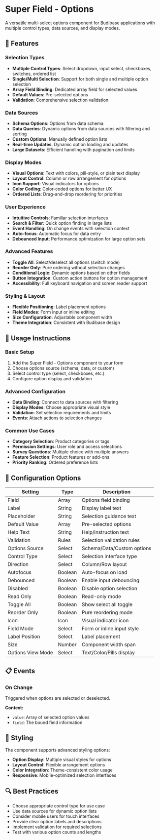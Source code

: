 # Super Field - Options

A versatile multi-select options component for Budibase applications with multiple control types, data sources, and display modes.

## 🚀 Features

### Selection Types

- **Multiple Control Types**: Select dropdown, input select, checkboxes, switches, ordered list
- **Single/Multi Selection**: Support for both single and multiple option selection
- **Array Field Binding**: Dedicated array field for selected values
- **Default Values**: Pre-selected options
- **Validation**: Comprehensive selection validation

### Data Sources

- **Schema Options**: Options from data schema
- **Data Queries**: Dynamic options from data sources with filtering and sorting
- **Custom Options**: Manually defined option lists
- **Real-time Updates**: Dynamic option loading and updates
- **Large Datasets**: Efficient handling with pagination and limits

### Display Modes

- **Visual Options**: Text with colors, pill-style, or plain text display
- **Layout Control**: Column or row arrangement for options
- **Icon Support**: Visual indicators for options
- **Color Coding**: Color-coded options for better UX
- **Ordered Lists**: Drag-and-drop reordering for priorities

### User Experience

- **Intuitive Controls**: Familiar selection interfaces
- **Search & Filter**: Quick option finding in large lists
- **Event Handling**: On change events with selection context
- **Auto-focus**: Automatic focus for data entry
- **Debounced Input**: Performance optimization for large option sets

### Advanced Features

- **Toggle All**: Select/deselect all options (switch mode)
- **Reorder Only**: Pure ordering without selection changes
- **Conditional Logic**: Dynamic options based on other fields
- **Button Integration**: Custom action buttons for option management
- **Accessibility**: Full keyboard navigation and screen reader support

### Styling & Layout

- **Flexible Positioning**: Label placement options
- **Field Modes**: Form input or inline editing
- **Size Configuration**: Adjustable component width
- **Theme Integration**: Consistent with Budibase design

## 📝 Usage Instructions

### Basic Setup

1. Add the Super Field - Options component to your form
2. Choose options source (schema, data, or custom)
3. Select control type (select, checkboxes, etc.)
4. Configure option display and validation

### Advanced Configuration

- **Data Binding**: Connect to data sources with filtering
- **Display Modes**: Choose appropriate visual style
- **Validation**: Set selection requirements and limits
- **Events**: Attach actions to selection changes

### Common Use Cases

- **Category Selection**: Product categories or tags
- **Permission Settings**: User role and access selections
- **Survey Questions**: Multiple choice with multiple answers
- **Feature Selection**: Product features or add-ons
- **Priority Ranking**: Ordered preference lists

## 🔧 Configuration Options

| Setting           | Type    | Description                |
| ----------------- | ------- | -------------------------- |
| Field             | Array   | Options field binding      |
| Label             | String  | Display label text         |
| Placeholder       | String  | Selection guidance text    |
| Default Value     | Array   | Pre-selected options       |
| Help Text         | String  | Help/instruction text      |
| Validation        | Rules   | Selection validation rules |
| Options Source    | Select  | Schema/Data/Custom options |
| Control Type      | Select  | Selection interface type   |
| Direction         | Select  | Column/Row layout          |
| Autofocus         | Boolean | Auto-focus on load         |
| Debounced         | Boolean | Enable input debouncing    |
| Disabled          | Boolean | Disable option selection   |
| Read Only         | Boolean | Read-only mode             |
| Toggle All        | Boolean | Show select all toggle     |
| Reorder Only      | Boolean | Pure reordering mode       |
| Icon              | Icon    | Visual indicator icon      |
| Field Mode        | Select  | Form or inline input style |
| Label Position    | Select  | Label placement            |
| Size              | Number  | Component width span       |
| Options View Mode | Select  | Text/Color/Pills display   |

## 📋 Events

### On Change

Triggered when options are selected or deselected.

**Context:**

- `value`: Array of selected option values
- `field`: The bound field information

## 🎨 Styling

The component supports advanced styling options:

- **Option Display**: Multiple visual styles for options
- **Layout Control**: Flexible arrangement options
- **Color Integration**: Theme-consistent color usage
- **Responsive**: Mobile-optimized selection interfaces

## 🔍 Best Practices

- Choose appropriate control type for use case
- Use data sources for dynamic option lists
- Consider mobile users for touch interfaces
- Provide clear option labels and descriptions
- Implement validation for required selections
- Test with various option counts and lengths
